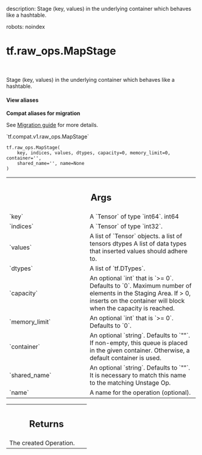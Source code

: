 description: Stage (key, values) in the underlying container which behaves like a hashtable.

robots: noindex

# tf.raw_ops.MapStage

<!-- Insert buttons and diff -->

<table class="tfo-notebook-buttons tfo-api nocontent" align="left">

</table>



Stage (key, values) in the underlying container which behaves like a hashtable.

<section class="expandable">
  <h4 class="showalways">View aliases</h4>
  <p>
<b>Compat aliases for migration</b>
<p>See
<a href="https://www.tensorflow.org/guide/migrate">Migration guide</a> for
more details.</p>
<p>`tf.compat.v1.raw_ops.MapStage`</p>
</p>
</section>

<pre class="devsite-click-to-copy prettyprint lang-py tfo-signature-link">
<code>tf.raw_ops.MapStage(
    key, indices, values, dtypes, capacity=0, memory_limit=0, container='',
    shared_name='', name=None
)
</code></pre>



<!-- Placeholder for "Used in" -->


<!-- Tabular view -->
 <table class="responsive fixed orange">
<colgroup><col width="214px"><col></colgroup>
<tr><th colspan="2"><h2 class="add-link">Args</h2></th></tr>

<tr>
<td>
`key`
</td>
<td>
A `Tensor` of type `int64`. int64
</td>
</tr><tr>
<td>
`indices`
</td>
<td>
A `Tensor` of type `int32`.
</td>
</tr><tr>
<td>
`values`
</td>
<td>
A list of `Tensor` objects. a list of tensors
dtypes A list of data types that inserted values should adhere to.
</td>
</tr><tr>
<td>
`dtypes`
</td>
<td>
A list of `tf.DTypes`.
</td>
</tr><tr>
<td>
`capacity`
</td>
<td>
An optional `int` that is `>= 0`. Defaults to `0`.
Maximum number of elements in the Staging Area. If > 0, inserts
on the container will block when the capacity is reached.
</td>
</tr><tr>
<td>
`memory_limit`
</td>
<td>
An optional `int` that is `>= 0`. Defaults to `0`.
</td>
</tr><tr>
<td>
`container`
</td>
<td>
An optional `string`. Defaults to `""`.
If non-empty, this queue is placed in the given container. Otherwise,
a default container is used.
</td>
</tr><tr>
<td>
`shared_name`
</td>
<td>
An optional `string`. Defaults to `""`.
It is necessary to match this name to the matching Unstage Op.
</td>
</tr><tr>
<td>
`name`
</td>
<td>
A name for the operation (optional).
</td>
</tr>
</table>



<!-- Tabular view -->
 <table class="responsive fixed orange">
<colgroup><col width="214px"><col></colgroup>
<tr><th colspan="2"><h2 class="add-link">Returns</h2></th></tr>
<tr class="alt">
<td colspan="2">
The created Operation.
</td>
</tr>

</table>

